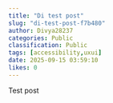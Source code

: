 ```yaml
---
title: "Di test post"
slug: "di-test-post-f7b480"
author: Divya28237
categories: Public
classification: Public
tags: [accessibility,uxui]
date: 2025-09-15 03:59:10 
likes: 0
---
```


Test post
